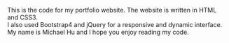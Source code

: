 This is the code for my portfolio website. The website is written in HTML and CSS3.  
I also used Bootstrap4 and jQuery for a responsive and dynamic interface.  
My name is Michael Hu and I hope you enjoy reading my code.  
